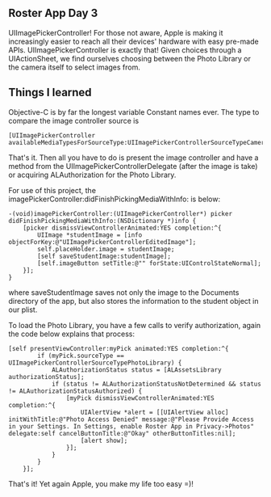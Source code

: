 Roster App Day 3
-------

UIImagePickerController! For those not aware, Apple is making it increasingly easier to reach all their devices' hardware with easy pre-made APIs. UIImagePickerController is exactly that! Given choices through a UIActionSheet, we find ourselves choosing between the Photo Library or the camera itself to select images from.

Things I learned
------------
Objective-C is by far the longest variable Constant names ever. The type to compare the image controller source is


```
[UIImagePickerController availableMediaTypesForSourceType:UIImagePickerControllerSourceTypeCamera]
```

That's it. Then all you have to do is present the image controller and have a method from the UIImagePickerControllerDelegate (after the image is take) or acquiring ALAuthorization for the Photo Library.

For use of this project, the imagePickerController:didFinishPickingMediaWithInfo: is below: 

```
-(void)imagePickerController:(UIImagePickerController*) picker didFinishPickingMediaWithInfo:(NSDictionary *)info {
    [picker dismissViewControllerAnimated:YES completion:^{
        UIImage *studentImage = [info objectForKey:@"UIImagePickerControllerEditedImage"];
        self.placeHolder.image = studentImage;
        [self saveStudentImage:studentImage];
        [self.imageButton setTitle:@"" forState:UIControlStateNormal];
    }];
}
```

where saveStudentImage saves not only the image to the Documents directory of the app, but also stores the information to the student object in our plist.

To load the Photo Library, you have a few calls to verify authorization, again the code below explains that process:

```
[self presentViewController:myPick animated:YES completion:^{
        if (myPick.sourceType == UIImagePickerControllerSourceTypePhotoLibrary) {
            ALAuthorizationStatus status = [ALAssetsLibrary authorizationStatus];
            if (status != ALAuthorizationStatusNotDetermined && status != ALAuthorizationStatusAuthorized) {
                [myPick dismissViewControllerAnimated:YES completion:^{
                    UIAlertView *alert = [[UIAlertView alloc] initWithTitle:@"Photo Access Denied" message:@"Please Provide Access in your Settings. In Settings, enable Roster App in Privacy->Photos" delegate:self cancelButtonTitle:@"Okay" otherButtonTitles:nil];
                    [alert show];
                }];
            }
        }
    }];
```

That's it! Yet again Apple, you make my life too easy =)!    
